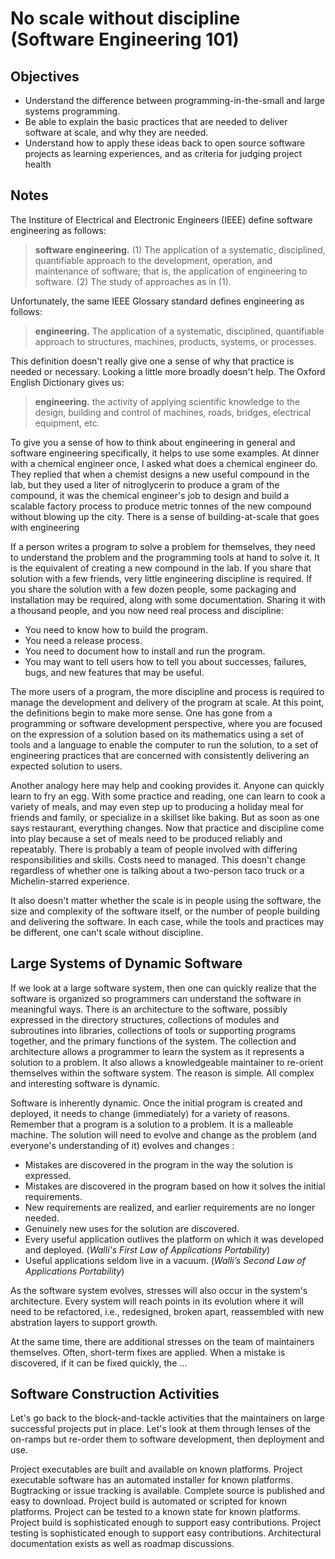 # No scale without discipline (Software Engineering 101)

## Objectives 
* Understand the difference between programming-in-the-small and large systems programming.
* Be able to explain the basic practices that are needed to deliver software at scale, and why they are needed.
* Understand how to apply these ideas back to open source software projects as learning experiences, and as criteria for judging project health

## Notes
The Institure of Electrical and Electronic Engineers (IEEE) define software engineering as follows: 

> **software engineering.** (1) The application of a systematic, disciplined, quantifiable approach to the development, operation, and maintenance of software; 
> that is, the application of engineering to software. (2) The study of approaches as in (1).

Unfortunately, the same IEEE Glossary standard defines engineering as follows: 

> **engineering.** The application of a systematic, disciplined, quantifiable approach to structures, machines, products, systems, or processes. 

This definition doesn't really give one a sense of why that practice is needed or necessary. 
Looking a little more broadly doesn't help. The Oxford English Dictionary gives us: 

> **engineering.** the activity of applying scientific knowledge to the design, building and control of machines, roads, bridges, electrical equipment, etc.

To give you a sense of how to think about engineering in general and software engineering specifically, it helps to use some examples. 
At dinner with a chemical engineer once, I asked what does a chemical engineer do. 
They replied that when a chemist designs a new useful compound in the lab, but they used a liter of nitroglycerin to produce a gram of the compound, 
it was the chemical engineer's job to design and build a scalable factory process to produce metric tonnes of the new compound without blowing up the city. 
There is a sense of building-at-scale that goes with engineering 

If a person writes a program to solve a problem for themselves, they need to understand the problem and the programming tools at hand to solve it. 
It is the equivalent of creating a new compound in the lab. 
If you share that solution with a few friends, very little engineering discipline is required. 
If you share the solution with a few dozen people, some packaging and installation may be required, along with some documentation. 
Sharing it with a thousand people, and you now need real process and discipline:
* You need to know how to build the program. 
* You need a release process.
* You need to document how to install and run the program. 
* You may want to tell users how to tell you about successes, failures, bugs, and new features that may be useful. 

The more users of a program, the more discipline and process is required to manage the development and delivery of the program at scale. 
At this point, the definitions begin to make more sense. 
One has gone from a programming or software development perspective, where you are focused on the expression of a solution based on its mathematics 
using a set of tools and a language to enable the computer to run the solution, 
to a set of engineering practices that are concerned with consistently delivering an expected solution to users. 

Another analogy here may help and cooking provides it. 
Anyone can quickly learn to fry an egg. 
With some practice and reading, one can learn to cook a variety of meals, 
and may even step up to producing a holiday meal for friends and family, 
or specialize in a skillset like baking. 
But as soon as one says restaurant, everything changes. 
Now that practice and discipline come into play because a set of meals need to be produced reliably and repeatably. 
There is probably a team of people involved with differing responsibilities and skills. 
Costs need to managed. 
This doesn't change regardless of whether one is talking about a two-person taco truck or a Michelin-starred experience. 

It also doesn't matter whether the scale is in people using the software, the size and complexity of the software itself, 
or the number of people building and delivering the software. 
In each case, while the tools and practices may be different, one can't scale without discipline. 

## Large Systems of Dynamic Software
If we look at a large software system, 
then one can quickly realize that the software is organized so programmers can understand the software in meaningful ways. 
There is an architecture to the software, possibly expressed in the directory structures, collections of modules and subroutines into libraries, 
collections of tools or supporting programs together, and the primary functions of the system. 
The collection and architecture allows a programmer to learn the system as it represents a solution to a problem. 
It also allows a knowledgeable maintainer to re-orient themselves within the software system. 
The reason is simple. 
All complex and interesting software is dynamic. 

Software is inherently dynamic. 
Once the initial program is created and deployed, it needs to change (immediately) for a variety of reasons.
Remember that a program is a solution to a problem. It is a malleable machine. 
The solution will need to evolve and change as the problem (and everyone's understanding of it) evolves and changes :
* Mistakes are discovered in the program in the way the solution is expressed.
* Mistakes are discovered in the program based on how it solves the initial requirements. 
* New requirements are realized, and earlier requirements are no longer needed. 
* Genuinely new uses for the solution are discovered.
* Every useful application outlives the platform on which it was developed and deployed. (*Walli's First Law of Applications Portability*)
* Useful applications seldom live in a vacuum. (*Walli’s Second Law of Applications Portability*)

As the software system evolves, stresses will also occur in the system's architecture. 
Every system will reach points in its evolution where it will need to be refactored, 
i.e., redesigned, broken apart, reassembled with new abstration layers to support growth. 

At the same time, there are additional stresses on the team of maintainers themselves.
Often, short-term fixes are applied. 
When a mistake is discovered, if it can be fixed quickly, the ...


## Software Construction Activities
Let's go back to the block-and-tackle activities that the maintainers on large successful projects put in place.
Let's look at them through lenses of the on-ramps but re-order them to software development, then deployment and use. 

Project executables are built and available on known platforms.
Project executable software has an automated installer for known platforms.
Bugtracking or issue tracking is available.
Complete source is published and easy to download.
Project build is automated or scripted for known platforms.
Project can be tested to a known state for known platforms.
Project build is sophisticated enough to support easy contributions.
Project testing is sophisticated enough to support easy contributions.
Architectural documentation exists as well as roadmap discussions.

